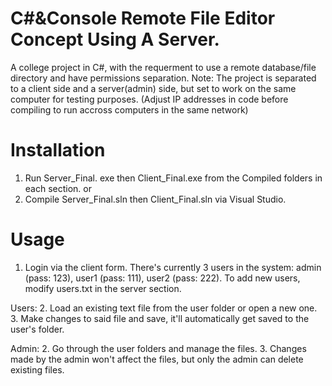 # C#&Console Remote File Editor Concept Using A Server.

A college project in C#, with the requerment to use a remote database/file directory and have permissions separation.
Note: The project is separated to a client side and a server(admin) side, but set to work on the same computer for testing purposes. 
(Adjust IP addresses in code before compiling to run accross computers in the same network)

# Installation

1. Run Server_Final. exe then Client_Final.exe from the Compiled folders in each section. 
or 
2. Compile Server_Final.sln then Client_Final.sln via Visual Studio.


# Usage
 
1. Login via the client form.
There's currently 3 users in the system: admin (pass: 123), user1 (pass: 111), user2 (pass: 222). To add new users, modify users.txt in the server section.

Users:
2. Load an existing text file from the user folder or open a new one.
3. Make changes to said file and save, it'll automatically get saved to the user's folder.

Admin:
2. Go through the user folders and manage the files.
3. Changes made by the admin won't affect the files, but only the admin can delete existing files.